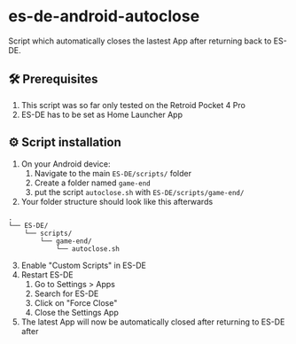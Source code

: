 # es-de-android-autoclose
Script which automatically closes the lastest App after returning back to ES-DE.

## 🛠️ Prerequisites
1. This script was so far only tested on the Retroid Pocket 4 Pro
2. ES-DE has to be set as Home Launcher App

## ⚙️ Script installation
1. On your Android device:
    1. Navigate to the main `ES-DE/scripts/` folder
    2. Create a folder named `game-end`
    3. put the script `autoclose.sh` with `ES-DE/scripts/game-end/`
2. Your folder structure should look like this afterwards
```
.
└── ES-DE/
    └── scripts/
        └── game-end/
            └── autoclose.sh
```
3. Enable "Custom Scripts" in ES-DE
4. Restart ES-DE
    1. Go to Settings > Apps
    2. Search for ES-DE
    3. Click on "Force Close"
    4. Close the Settings App
5. The latest App will now be automatically closed after returning to ES-DE after



